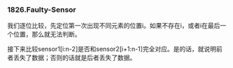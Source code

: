 ### 1826.Faulty-Sensor

我们逐位比较，先定位第一次出现不同元素的位置i。如果不存在i，或者i在最后一个位置，那么就无法判断。

接下来比较sensor1[i:n-2]是否和sensor2[i+1:n-1]完全对应。是的话，就说明前者丢失了数据；否则的话就是后者丢失了数据。
